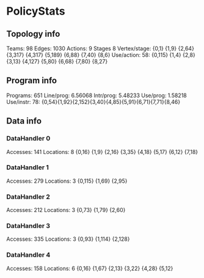 # PolicyStats
## Topology info
Teams:		98
Edges:		1030
Actions:	9
Stages		8
Vertex/stage:	{0,1} {1,9} {2,64} {3,317} {4,317} {5,189} {6,88} {7,40} {8,6} 
Use/action:	58: {0,115} {1,4} {2,8} {3,13} {4,127} {5,80} {6,68} {7,80} {8,27} 

## Program info
Programs:	651
Line/prog:	6.56068
Intr/prog:	5.48233
Use/prog:	1.58218
Use/instr:	78: {0,54}{1,92}{2,152}{3,40}{4,85}{5,91}{6,71}{7,71}{8,46}

## Data info

### DataHandler 0
Accesses:	141
Locations:	8
{0,16} {1,9} {2,16} {3,35} {4,18} {5,17} {6,12} {7,18} 

### DataHandler 1
Accesses:	279
Locations:	3
{0,115} {1,69} {2,95} 

### DataHandler 2
Accesses:	212
Locations:	3
{0,73} {1,79} {2,60} 

### DataHandler 3
Accesses:	335
Locations:	3
{0,93} {1,114} {2,128} 

### DataHandler 4
Accesses:	158
Locations:	6
{0,16} {1,67} {2,13} {3,22} {4,28} {5,12} 